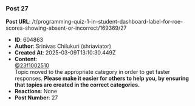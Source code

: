### Post 27
**Post URL**: /t/programming-quiz-1-in-student-dashboard-label-for-roe-scores-showing-absent-or-incorrect/169369/27
- **ID**: 604863
- **Author**: Srinivas Chilukuri (shriaviator)
- **Created At**: 2025-03-09T13:10:30.449Z
- **Content**:  
  <a class="mention" href="/u/23f1002510">@23f1002510</a><br>
Topic moved to the appropriate category in order to get faster responses.
<strong>Please make it easier for others to help you, by ensuring that topics are created in the correct categories.</strong>
- **Reactions**: None
- **Post Number**: 27

